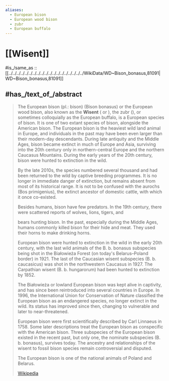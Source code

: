 ```yaml
---
aliases:
  - European bison
  - European wood bison
  - zubr
  - European buffalo
---
```


# [[Wisent]] 

#is_/same_as :: [[../../../../../../../../../../../../../../../../../../../WikiData/WD~Bison_bonasus,81091|WD~Bison_bonasus,81091]]  

## #has_/text_of_/abstract 

> The European bison (pl.: bison) (Bison bonasus) or the European wood bison, 
> also known as the **Wisent** ( or ), the zubr (), or sometimes colloquially as the European buffalo, is a European species of bison. 
> It is one of two extant species of bison, alongside the American bison. The European bison is the heaviest wild land animal in Europe, and individuals in the past may have been even larger than their modern-day descendants. During late antiquity and the Middle Ages, bison became extinct in much of Europe and Asia, surviving into the 20th century only in northern-central Europe and the northern Caucasus Mountains. During the early years of the 20th century, bison were hunted to extinction in the wild.
>
> By the late 2010s, the species numbered several thousand and had been returned to the wild by captive breeding programmes. It is no longer in immediate danger of extinction, but remains absent from most of its historical range. It is not to be confused with the aurochs (Bos primigenius), the extinct ancestor of domestic cattle, with which it once co-existed.
>
> Besides humans, bison have few predators. In the 19th century, there were scattered reports of wolves,  lions,  tigers, and 
>
> bears hunting bison. In the past, especially during the Middle Ages, humans commonly killed bison for their hide and meat. They used their horns to make  drinking horns.
>
> European bison were hunted to extinction in the wild in the early 20th century, with the last wild animals of the B. b. bonasus subspecies being shot in the Białowieża Forest (on today's Belarus–Poland border) in 1921. The last of the Caucasian wisent subspecies (B. b. caucasicus) was shot in the northwestern Caucasus in 1927. The Carpathian wisent (B. b. hungarorum) had been hunted to extinction by 1852.
>
> The Białowieża or lowland European bison was kept alive in captivity, and has since been reintroduced into several countries in Europe. In 1996, the International Union for Conservation of Nature classified the European bison as an endangered species, no longer extinct in the wild. Its status has improved since then, changing to vulnerable and later to near-threatened.
>
> European bison were first scientifically described by Carl Linnaeus in 1758. Some later descriptions treat the European bison as conspecific with the American bison. Three subspecies of the European bison existed in the recent past, but only one, the nominate subspecies (B. b. bonasus), survives today. The ancestry and relationships of the wisent to fossil bison species remain controversial and disputed.
>
> The European bison is one of the national animals of Poland and Belarus.
>
> [Wikipedia](https://en.wikipedia.org/wiki/European%20bison)
